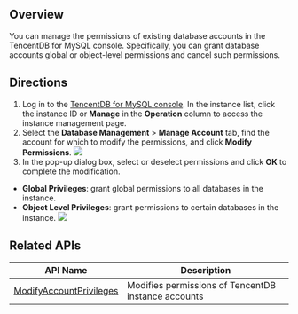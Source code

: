 ## Overview
You can manage the permissions of existing database accounts in the TencentDB for MySQL console. Specifically, you can grant database accounts global or object-level permissions and cancel such permissions.

## Directions
1. Log in to the [TencentDB for MySQL console](https://console.cloud.tencent.com/cdb). In the instance list, click the instance ID or **Manage** in the **Operation** column to access the instance management page.
2. Select the **Database Management** > **Manage Account** tab, find the account for which to modify the permissions, and click **Modify Permissions**.
![](https://main.qcloudimg.com/raw/144f93c6415892d0fe828f3cf267c94e.png)
3. In the pop-up dialog box, select or deselect permissions and click **OK** to complete the modification.
 - **Global Privileges**: grant global permissions to all databases in the instance.
 - **Object Level Privileges**: grant permissions to certain databases in the instance.
![](https://main.qcloudimg.com/raw/19e5e35796516b6a3cd5a346ce4dcd74.png)

## Related APIs
| API Name                                                      | Description     |
| ------------------------------------------------------------ | ------------ |
| [ModifyAccountPrivileges](https://intl.cloud.tencent.com/document/product/236/17496) | Modifies permissions of TencentDB instance accounts |

